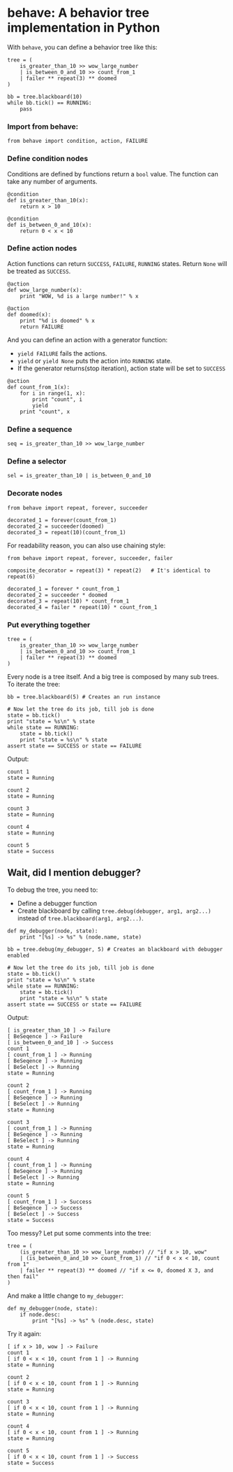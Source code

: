 # behave: A behavior tree implementation in Python

With `behave`, you can define a behavior tree like this:

````
tree = (
    is_greater_than_10 >> wow_large_number
    | is_between_0_and_10 >> count_from_1
    | failer ** repeat(3) ** doomed
)

bb = tree.blackboard(10)
while bb.tick() == RUNNING:
    pass

````


### Import from behave:

````
from behave import condition, action, FAILURE
````

### Define condition nodes

Conditions are defined by functions return a `bool` value. The function can take any number of arguments.

````
@condition
def is_greater_than_10(x):
    return x > 10

@condition
def is_between_0_and_10(x):
    return 0 < x < 10

````

### Define action nodes

Action functions can return `SUCCESS`, `FAILURE`, `RUNNING` states. Return `None` will be treated as `SUCCESS`.

````
@action
def wow_large_number(x):
    print "WOW, %d is a large number!" % x

@action
def doomed(x):
    print "%d is doomed" % x
    return FAILURE
````

And you can define an action with a generator function:

* `yield FAILURE` fails the actions. 
* `yield` or `yield None` puts the action into `RUNNING` state.
* If the generator returns(stop iteration), action state will be set to `SUCCESS`

```
@action
def count_from_1(x):
    for i in range(1, x):
        print "count", i
        yield
    print "count", x

````

### Define a sequence

````
seq = is_greater_than_10 >> wow_large_number
````

### Define a selector

````
sel = is_greater_than_10 | is_between_0_and_10
````

### Decorate nodes

````
from behave import repeat, forever, succeeder

decorated_1 = forever(count_from_1)
decorated_2 = succeeder(doomed)
decorated_3 = repeat(10)(count_from_1)
````

For readability reason, you can also use chaining style:

````
from behave import repeat, forever, succeeder, failer

composite_decorator = repeat(3) * repeat(2)   # It's identical to repeat(6)

decorated_1 = forever * count_from_1
decorated_2 = succeeder * doomed
decorated_3 = repeat(10) * count_from_1
decorated_4 = failer * repeat(10) * count_from_1
````

### Put everything together

````
tree = (
    is_greater_than_10 >> wow_large_number
    | is_between_0_and_10 >> count_from_1
    | failer ** repeat(3) ** doomed
)
````

Every node is a tree itself. And a big tree is composed by many sub trees. To iterate the tree:

````
bb = tree.blackboard(5) # Creates an run instance

# Now let the tree do its job, till job is done
state = bb.tick()
print "state = %s\n" % state
while state == RUNNING:
    state = bb.tick()
    print "state = %s\n" % state
assert state == SUCCESS or state == FAILURE
````

Output:

````
count 1
state = Running

count 2
state = Running

count 3
state = Running

count 4
state = Running

count 5
state = Success
````

## Wait, did I mention debugger?

To debug the tree, you need to:

* Define a debugger function
* Create blackboard by calling `tree.debug(debugger, arg1, arg2...)` instead of `tree.blackboard(arg1, arg2...)`.

````
def my_debugger(node, state):
    print "[%s] -> %s" % (node.name, state)

bb = tree.debug(my_debugger, 5) # Creates an blackboard with debugger enabled

# Now let the tree do its job, till job is done
state = bb.tick()
print "state = %s\n" % state
while state == RUNNING:
    state = bb.tick()
    print "state = %s\n" % state
assert state == SUCCESS or state == FAILURE
````

Output:

````
[ is_greater_than_10 ] -> Failure
[ BeSeqence ] -> Failure
[ is_between_0_and_10 ] -> Success
count 1
[ count_from_1 ] -> Running
[ BeSeqence ] -> Running
[ BeSelect ] -> Running
state = Running

count 2
[ count_from_1 ] -> Running
[ BeSeqence ] -> Running
[ BeSelect ] -> Running
state = Running

count 3
[ count_from_1 ] -> Running
[ BeSeqence ] -> Running
[ BeSelect ] -> Running
state = Running

count 4
[ count_from_1 ] -> Running
[ BeSeqence ] -> Running
[ BeSelect ] -> Running
state = Running

count 5
[ count_from_1 ] -> Success
[ BeSeqence ] -> Success
[ BeSelect ] -> Success
state = Success

````

Too messy? Let put some comments into the tree:

````
tree = (
    (is_greater_than_10 >> wow_large_number) // "if x > 10, wow"
    | (is_between_0_and_10 >> count_from_1) // "if 0 < x < 10, count from 1"
    | failer ** repeat(3) ** doomed // "if x <= 0, doomed X 3, and then fail"
)
````

And make a little change to `my_debugger`:

````
def my_debugger(node, state):
    if node.desc:
        print "[%s] -> %s" % (node.desc, state)
````

Try it again:

````
[ if x > 10, wow ] -> Failure
count 1
[ if 0 < x < 10, count from 1 ] -> Running
state = Running

count 2
[ if 0 < x < 10, count from 1 ] -> Running
state = Running

count 3
[ if 0 < x < 10, count from 1 ] -> Running
state = Running

count 4
[ if 0 < x < 10, count from 1 ] -> Running
state = Running

count 5
[ if 0 < x < 10, count from 1 ] -> Success
state = Success
````
